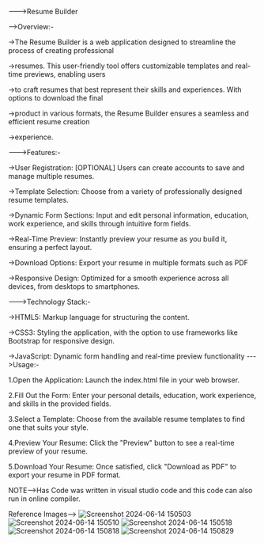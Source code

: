 --->Resume Builder

-->Overview:-

->The Resume Builder is a web application designed to streamline the process of creating professional 

->resumes. This user-friendly tool offers customizable templates and real-time previews, enabling users 

->to craft resumes that best represent their skills and experiences. With options to download the final 

->product in various formats, the Resume Builder ensures a seamless and efficient resume creation

->experience.

--->Features:-

->User Registration: [OPTIONAL] Users can create accounts to save and manage multiple resumes.

->Template Selection: Choose from a variety of professionally designed resume templates.

->Dynamic Form Sections: Input and edit personal information, education, work experience, and skills through intuitive form fields.

->Real-Time Preview: Instantly preview your resume as you build it, ensuring a perfect layout.

->Download Options: Export your resume in multiple formats such as PDF 

->Responsive Design: Optimized for a smooth experience across all devices, from desktops to smartphones.

--->Technology Stack:-

->HTML5: Markup language for structuring the content.

->CSS3: Styling the application, with the option to use frameworks like Bootstrap for responsive design.

->JavaScript: Dynamic form handling and real-time preview functionality
--->Usage:-

1.Open the Application: Launch the index.html file in your web browser.

2.Fill Out the Form: Enter your personal details, education, work experience, and skills in the provided fields.

3.Select a Template: Choose from the available resume templates to find one that suits your style.

4.Preview Your Resume: Click the "Preview" button to see a real-time preview of your resume.

5.Download Your Resume: Once satisfied, click "Download as PDF" to export your resume in PDF format.

NOTE-->Has Code was written in visual studio code and this code can also run in online compiler.

Reference Images-->
![Screenshot 2024-06-14 150503](https://github.com/naveen22999/Coding-Raja-Technologies-Internship/assets/170524966/13b76631-159d-4cdb-8030-563ee20eaf0f)
![Screenshot 2024-06-14 150510](https://github.com/naveen22999/Coding-Raja-Technologies-Internship/assets/170524966/45640638-061e-425f-84cc-fbbfe4a67879)
![Screenshot 2024-06-14 150518](https://github.com/naveen22999/Coding-Raja-Technologies-Internship/assets/170524966/b1fecabf-e0f1-45e1-962f-0e1c71bc6bf3)
![Screenshot 2024-06-14 150818](https://github.com/naveen22999/Coding-Raja-Technologies-Internship/assets/170524966/e3093bc7-bf5d-478b-ad5e-f17ba11ddb7f)
![Screenshot 2024-06-14 150829](https://github.com/naveen22999/Coding-Raja-Technologies-Internship/assets/170524966/734a1276-e395-46fc-824a-1ba3abae0f61)






